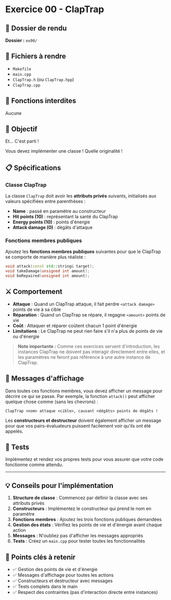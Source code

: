 # Exercice 00 - ClapTrap

## 📁 Dossier de rendu
**Dossier :** `ex00/`

## 📄 Fichiers à rendre
- `Makefile`
- `main.cpp`
- `ClapTrap.h` (ou `ClapTrap.hpp`)
- `ClapTrap.cpp`

## 🚫 Fonctions interdites
Aucune

## 🎯 Objectif

Et... C'est parti !

Vous devez implémenter une classe ! Quelle originalité !

## 📋 Spécifications

### Classe ClapTrap

La classe `ClapTrap` doit avoir les **attributs privés** suivants, initialisés aux valeurs spécifiées entre parenthèses :

- **Name** : passé en paramètre au constructeur
- **Hit points (10)** : représentant la santé du ClapTrap
- **Energy points (10)** : points d'énergie
- **Attack damage (0)** : dégâts d'attaque

### Fonctions membres publiques

Ajoutez les **fonctions membres publiques** suivantes pour que le ClapTrap se comporte de manière plus réaliste :

```cpp
void attack(const std::string& target);
void takeDamage(unsigned int amount);
void beRepaired(unsigned int amount);
```

## ⚔️ Comportement

- **Attaque** : Quand un ClapTrap attaque, il fait perdre `<attack damage>` points de vie à sa cible
- **Réparation** : Quand un ClapTrap se répare, il regagne `<amount>` points de vie
- **Coût** : Attaquer et réparer coûtent chacun 1 point d'énergie
- **Limitations** : Le ClapTrap ne peut rien faire s'il n'a plus de points de vie ou d'énergie

> **Note importante :** Comme ces exercices servent d'introduction, les instances ClapTrap ne doivent pas interagir directement entre elles, et les paramètres ne feront pas référence à une autre instance de ClapTrap.

## 📝 Messages d'affichage

Dans toutes ces fonctions membres, vous devez afficher un message pour décrire ce qui se passe. Par exemple, la fonction `attack()` peut afficher quelque chose comme (sans les chevrons) :

```
ClapTrap <nom> attaque <cible>, causant <dégâts> points de dégâts !
```

Les **constructeurs et destructeur** doivent également afficher un message pour que vos pairs-évaluateurs puissent facilement voir qu'ils ont été appelés.

## 🧪 Tests

Implémentez et rendez vos propres tests pour vous assurer que votre code fonctionne comme attendu.

---

## 💡 Conseils pour l'implémentation

1. **Structure de classe** : Commencez par définir la classe avec ses attributs privés
2. **Constructeurs** : Implémentez le constructeur qui prend le nom en paramètre
3. **Fonctions membres** : Ajoutez les trois fonctions publiques demandées
4. **Gestion des états** : Vérifiez les points de vie et d'énergie avant chaque action
5. **Messages** : N'oubliez pas d'afficher les messages appropriés
6. **Tests** : Créez un `main.cpp` pour tester toutes les fonctionnalités

## 🎯 Points clés à retenir

- ✅ Gestion des points de vie et d'énergie
- ✅ Messages d'affichage pour toutes les actions
- ✅ Constructeurs et destructeur avec messages
- ✅ Tests complets dans le main
- ✅ Respect des contraintes (pas d'interaction directe entre instances)